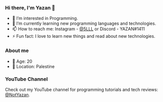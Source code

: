 ### Hi there, I'm Yazan 👋

- 🔭 I’m interested in Programming.
- 🌱 I’m currently learning new programming languages and technologies.
- 📫 How to reach me: Instagram - [@5LLL](https://www.instagram.com/5LLL/) or Discord - YAZAN#1411
- ⚡ Fun fact: I love to learn new things and read about new technologies.

### About me

- 🎂 Age: 20
- 📍 Location: Palestine

### YouTube Channel

Check out my YouTube channel for programming tutorials and tech reviews: [@NotYazan](https://www.youtube.com/@NotYazan).
